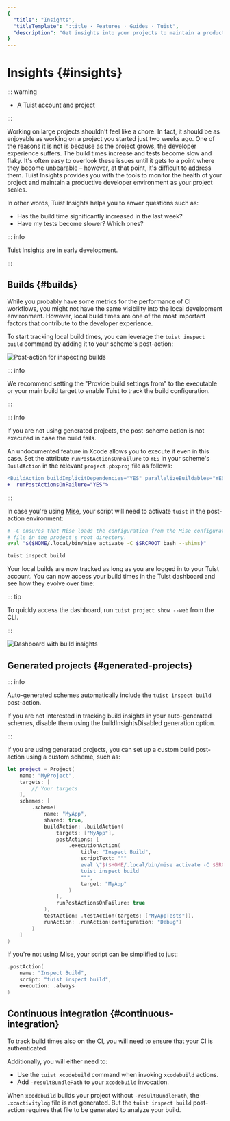 ```yaml
---
{
  "title": "Insights",
  "titleTemplate": ":title · Features · Guides · Tuist",
  "description": "Get insights into your projects to maintain a product developer environment."
}
---
```

# Insights {#insights}

::: warning
<!-- -->
- A <LocalizedLink href="/guides/server/accounts-and-projects">Tuist account and project</LocalizedLink>
<!-- -->
:::

Working on large projects shouldn't feel like a chore. In fact, it should be as enjoyable as working on a project you started just two weeks ago. One of the reasons it is not is because as the project grows, the developer experience suffers. The build times increase and tests become slow and flaky. It's often easy to overlook these issues until it gets to a point where they become unbearable – however, at that point, it's difficult to address them. Tuist Insights provides you with the tools to monitor the health of your project and maintain a productive developer environment as your project scales.

In other words, Tuist Insights helps you to anwer questions such as:
- Has the build time significantly increased in the last week?
- Have my tests become slower? Which ones?

::: info
<!-- -->
Tuist Insights are in early development.
<!-- -->
:::

## Builds {#builds}

While you probably have some metrics for the performance of CI workflows, you might not have the same visibility into the local development environment. However, local build times are one of the most important factors that contribute to the developer experience.

To start tracking local build times, you can leverage the `tuist inspect build` command by adding it to your scheme's post-action:

![Post-action for inspecting builds](/images/guides/features/insights/inspect-build-scheme-post-action.png)

::: info
<!-- -->
We recommend setting the "Provide build settings from" to the executable or your main build target to enable Tuist to track the build configuration.
<!-- -->
:::

::: info
<!-- -->
If you are not using <LocalizedLink href="/guides/features/projects">generated projects</LocalizedLink>, the post-scheme action is not executed in case the build fails.

An undocumented feature in Xcode allows you to execute it even in this case. Set the attribute `runPostActionsOnFailure` to `YES` in your scheme's `BuildAction` in the relevant `project.pbxproj` file as follows:

```diff
<BuildAction buildImplicitDependencies="YES" parallelizeBuildables="YES"
+  runPostActionsOnFailure="YES">
```
<!-- -->
:::

In case you're using [Mise](https://mise.jdx.dev/), your script will need to activate `tuist` in the post-action environment:
```sh
# -C ensures that Mise loads the configuration from the Mise configuration
# file in the project's root directory.
eval "$($HOME/.local/bin/mise activate -C $SRCROOT bash --shims)"

tuist inspect build
```


Your local builds are now tracked as long as you are logged in to your Tuist account. You can now access your build times in the Tuist dashboard and see how they evolve over time:


::: tip
<!-- -->
To quickly access the dashboard, run `tuist project show --web` from the CLI.
<!-- -->
:::

![Dashboard with build insights](/images/guides/features/insights/builds-dashboard.png)

## Generated projects {#generated-projects}

::: info
<!-- -->
Auto-generated schemes automatically include the `tuist inspect build` post-action.

If you are not interested in tracking build insights in your auto-generated schemes, disable them using the <LocalizedLink href="/references/project-description/structs/tuist.generationoptions#buildinsightsdisabled">buildInsightsDisabled</LocalizedLink> generation option.
<!-- -->
:::

If you are using generated projects, you can set up a custom <LocalizedLink href="references/project-description/structs/buildaction#postactions">build post-action</LocalizedLink> using a custom scheme, such as:

```swift
let project = Project(
    name: "MyProject",
    targets: [
        // Your targets
    ],
    schemes: [
        .scheme(
            name: "MyApp",
            shared: true,
            buildAction: .buildAction(
                targets: ["MyApp"],
                postActions: [
                    .executionAction(
                        title: "Inspect Build",
                        scriptText: """
                        eval \"$($HOME/.local/bin/mise activate -C $SRCROOT bash --shims)\"
                        tuist inspect build
                        """,
                        target: "MyApp"
                    )
                ],
                runPostActionsOnFailure: true
            ),
            testAction: .testAction(targets: ["MyAppTests"]),
            runAction: .runAction(configuration: "Debug")
        )
    ]
)
```

If you're not using Mise, your script can be simplified to just:

```swift
.postAction(
    name: "Inspect Build",
    script: "tuist inspect build",
    execution: .always
)
```

## Continuous integration {#continuous-integration}

To track build times also on the CI, you will need to ensure that your CI is <LocalizedLink href="/guides/integrations/continuous-integration#authentication">authenticated</LocalizedLink>.

Additionally, you will either need to:
- Use the <LocalizedLink href="/cli/xcodebuild#tuist-xcodebuild">`tuist xcodebuild`</LocalizedLink> command when invoking `xcodebuild` actions.
- Add `-resultBundlePath` to your `xcodebuild` invocation.

When `xcodebuild` builds your project without `-resultBundlePath`, the `.xcactivitylog` file is not generated. But the `tuist inspect build` post-action requires that file to be generated to analyze your build.
